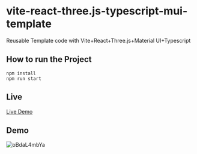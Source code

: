 # vite-react-three.js-typescript-mui-template
Reusable Template code with Vite+React+Three.js+Material UI+Typescript

## How to run the Project
```javscript
npm install 
npm run start
```

## Live

[Live Demo](https://afraj-attar.github.io/vite-react-three.js-typescript-mui-template/)

## Demo
![oBdaL4mbYa](https://user-images.githubusercontent.com/84125955/167296703-737910c1-b81f-4fe8-81b7-4500f21f9a7c.gif)

